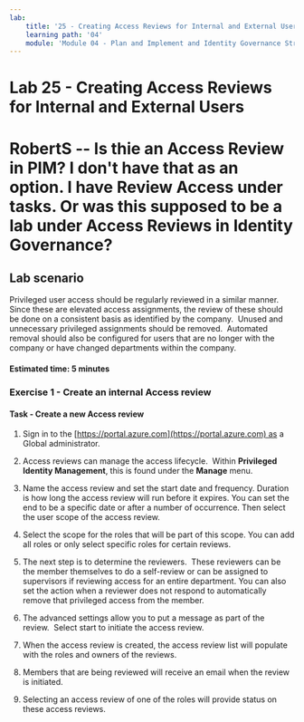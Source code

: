 ```yaml
---
lab:
    title: '25 - Creating Access Reviews for Internal and External Users'
    learning path: '04'
    module: 'Module 04 - Plan and Implement and Identity Governance Strategy'
---
```


# Lab 25 - Creating Access Reviews for Internal and External Users  

# RobertS -- Is thie an Access Review in PIM?  I don't have that as an option.  I have Review Access under tasks.  Or was this supposed to be a lab under Access Reviews in Identity Governance?

## Lab scenario

Privileged user access should be regularly reviewed in a similar manner.  Since these are elevated access assignments, the review of these should be done on a consistent basis as identified by the company.  Unused and unnecessary privileged assignments should be removed.  Automated removal should also be configured for users that are no longer with the company or have changed departments within the company.

#### Estimated time: 5 minutes

### Exercise 1 - Create an internal Access review

#### Task - Create a new Access review

1. Sign in to the [https://portal.azure.com](https://portal.azure.com) as a Global administrator.

2. Access reviews can manage the access lifecycle.  Within **Privileged Identity Management**, this is found under the **Manage** menu.

3. Name the access review and set the start date and frequency. Duration is how long the access review will run before it expires.  You can set the end to be a specific date or after a number of occurrence.  Then select the user scope of the access review.

4. Select the scope for the roles that will be part of this scope.  You can add all roles or only select specific roles for certain reviews. 

5. The next step is to determine the reviewers.  These reviewers can be the member themselves to do a self-review or can be assigned to supervisors if reviewing access for an entire department. You can also set the action when a reviewer does not respond to automatically remove that privileged access from the member.

6. The advanced settings allow you to put a message as part of the review.  Select start to initiate the access review.

7. When the access review is created, the access review list will populate with the roles and owners of the reviews.

8. Members that are being reviewed will receive an email when the review is initiated.

9. Selecting an access review of one of the roles will provide status on these access reviews.

